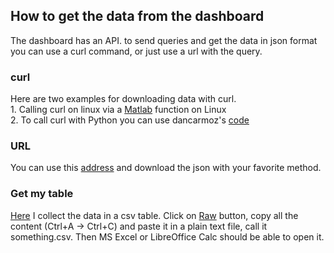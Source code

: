 ## How to get the data from the dashboard
The dashboard has an API. to send queries and get the data in json format you can use a curl command, or just use a url with the query.
### curl
Here are two examples for downloading data with curl.<br>1. Calling curl on linux via a [Matlab](https://github.com/yuval-harpaz/covid-19-israel-matlab/blob/master/code/covid_Israel_moh_dashboard.m) function on Linux<br>2. To call curl with Python you can use dancarmoz's [code](https://github.com/dancarmoz/israel_moh_covid_dashboard_data/blob/master/mohdashboardapi.py)
### URL
You can use this [address](https://datadashboardapi.health.gov.il/api/queries/patientsPerDate) and download the json with your favorite method.
### Get my table
[Here](https://github.com/yuval-harpaz/covid-19-israel-matlab/blob/master/data/Israel/dashboard_timeseries.csv) I collect the data in a csv table. Click on [Raw](https://raw.githubusercontent.com/yuval-harpaz/covid-19-israel-matlab/master/data/Israel/dashboard_timeseries.csv) button, copy all the content (Ctrl+A -> Ctrl+C) and paste it in a plain text file, call it something.csv. Then MS Excel or LibreOffice Calc should be able to open it.
